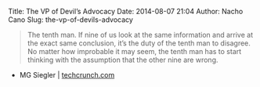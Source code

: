 Title: The VP of Devil’s Advocacy
Date: 2014-08-07 21:04
Author: Nacho Cano
Slug: the-vp-of-devils-advocacy

> The tenth man. If nine of us look at the same information and arrive
> at the exact same conclusion, it’s the duty of the tenth man to
> disagree. No matter how improbable it may seem, the tenth man has to
> start thinking with the assumption that the other nine are wrong.

- MG Siegler | [techcrunch.com][]

  [techcrunch.com]: http://techcrunch.com/2014/07/27/the-vp-of-devils-advocacy/
    "The VP of Devil's Advocacy"
